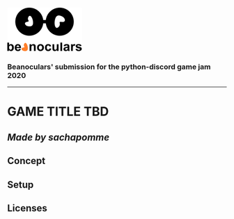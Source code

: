 ![beanoculars' logo](game/images/icons/beanocularsMINI.png)
### Beanoculars' submission for the python-discord game jam 2020
---
# GAME TITLE TBD
*Made by sachapomme*
---

## Concept

## Setup

## Licenses
